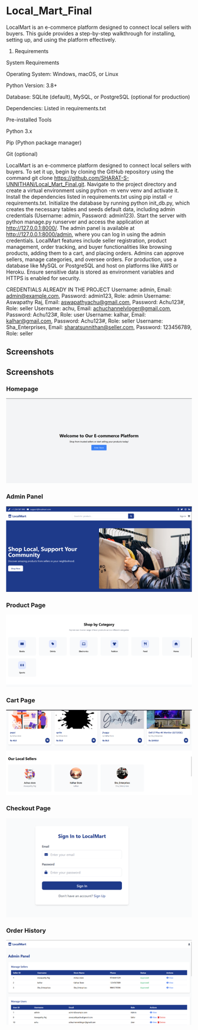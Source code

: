 # Local_Mart_Final
LocalMart is an e-commerce platform designed to connect local sellers with buyers. This guide provides a step-by-step walkthrough for installing, setting up, and using the platform effectively.

1. Requirements

System Requirements

Operating System: Windows, macOS, or Linux

Python Version: 3.8+

Database: SQLite (default), MySQL, or PostgreSQL (optional for production)

Dependencies: Listed in requirements.txt

Pre-installed Tools

Python 3.x

Pip (Python package manager)

Git (optional)

LocalMart is an e-commerce platform designed to connect local sellers with buyers. To set it up, begin by cloning the GitHub repository using the command git clone https://github.com/SHARAT-S-UNNITHAN/Local_Mart_Final.git. Navigate to the project directory and create a virtual environment using python -m venv venv and activate it. Install the dependencies listed in requirements.txt using pip install -r requirements.txt. Initialize the database by running python init_db.py, which creates the necessary tables and seeds default data, including admin credentials (Username: admin, Password: admin123). Start the server with python manage.py runserver and access the application at http://127.0.0.1:8000/. The admin panel is available at http://127.0.0.1:8000/admin, where you can log in using the admin credentials. LocalMart features include seller registration, product management, order tracking, and buyer functionalities like browsing products, adding them to a cart, and placing orders. Admins can approve sellers, manage categories, and oversee orders. For production, use a database like MySQL or PostgreSQL and host on platforms like AWS or Heroku. Ensure sensitive data is stored as environment variables and HTTPS is enabled for security. 


CREDENTIALS ALREADY IN THE PROJECT
Username: admin, Email: admin@example.com, Password: admin123, Role: admin
Username: Aswapathy Raj, Email: aswapathyachu@gmail.com, Password: Achu123#, Role: seller
Username: achu, Email: achuchannelvloger@gmail.com, Password: Achu123#, Role: user
Username: kalhar, Email: kalhar@gmail.com, Password: Achu123#, Role: seller
Username: Sha_Enterprises, Email: sharatsunnithan@seller.com, Password: 123456789, Role: seller


## Screenshots
## Screenshots

### Homepage
![Homepage](screenshots/Screenshot%202025-06-21%20221154.png)

### Admin Panel
![Admin Panel](screenshots/Screenshot%202025-06-21%20221201.png)

### Product Page
![Product Page](screenshots/Screenshot%202025-06-21%20221211.png)

### Cart Page
![Cart Page](screenshots/Screenshot%202025-06-21%20221223.png)

### Checkout Page
![Checkout Page](screenshots/Screenshot%202025-06-21%20221234.png)

### Order History
![Order History](screenshots/Screenshot%202025-06-21%20221253.png)




